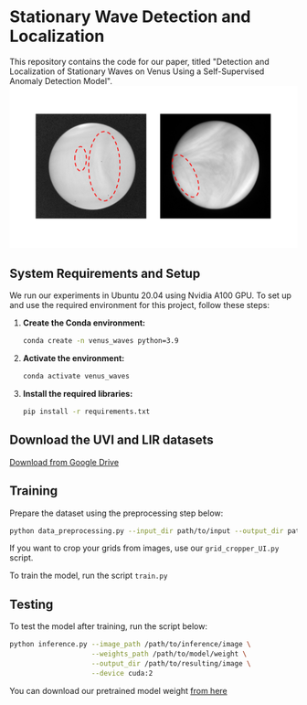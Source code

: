 # Stationary Wave Detection and Localization
This repository contains the code for our paper, titled "Detection and Localization of Stationary Waves on Venus Using a Self-Supervised Anomaly Detection Model".
![](images/StationaryWave_Example_LIR_UVI.png)
## System Requirements and Setup
We run our experiments in Ubuntu 20.04 using Nvidia A100 GPU.
To set up and use the required environment for this project, follow these steps:

1. **Create the Conda environment:**
   ```bash
   conda create -n venus_waves python=3.9

2. **Activate the environment:**
   ```bash
   conda activate venus_waves

3. **Install the required libraries:**
   ```bash
   pip install -r requirements.txt

## Download the UVI and LIR datasets

[Download from Google Drive](https://drive.google.com/uc?export=download&id=1T4ZFRP7V-_1gKvfZNUgg-xHw8OmGsbXw)

## Training 
Prepare the dataset using the preprocessing step below:
```bash
python data_preprocessing.py --input_dir path/to/input --output_dir path/to/output --workers 4 --datatype uvi_or_lir
```

If you want to crop your grids from images, use our `grid_cropper_UI.py` script.

To train the model, run the script `train.py`

## Testing 
To test the model after training, run the script below:
```bash
python inference.py --image_path /path/to/inference/image \
                    --weights_path /path/to/model/weight \
                    --output_dir /path/to/resulting/image \
                    --device cuda:2
```
You can download our pretrained model weight [from here](https://drive.google.com/file/d/1gfI0BjzUdce8i8qY8tO_pkzfCzzGx8zA/view?usp=sharing)
